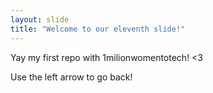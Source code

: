 ```yaml
---
layout: slide
title: "Welcome to our eleventh slide!"
---
```

Yay my first  repo with 1milionwomentotech! <3

Use the left arrow to go back!

